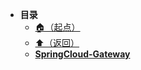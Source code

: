 * **目录**
  * [🏠（起点）](/study/README)
  * [⬆️（返回）](/study/Java后端\05-SpringCloud\SpringCloudGateway-博客园/README)
  * [**SpringCloud-Gateway**](/study/Java后端/05-SpringCloud/SpringCloudGateway-博客园/SpringCloud-Gateway/SpringCloud-Gateway)